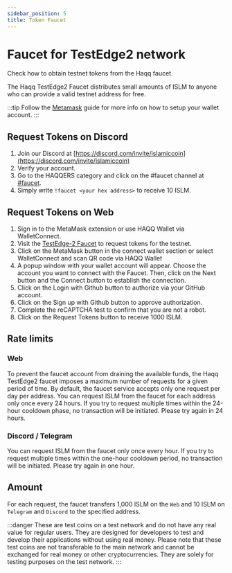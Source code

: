```yaml
---
sidebar_position: 5
title: Token Faucet
---
```


# Faucet for TestEdge2 network

Check how to obtain testnet tokens from the Haqq faucet.

The Haqq TestEdge2 Faucet distributes small amounts of ISLM to anyone who can provide a valid testnet address for free.

:::tip
Follow the [Metamask](../../user-guides/connect-your-wallet/Metamask) guide for more info on how to setup your wallet account.
:::

## Request Tokens on Discord

<!-- markdown-link-check-disable-next-line -->

1. Join our Discord at [https://discord.com/invite/islamiccoin](https://discord.com/invite/islamiccoin)
2. Verify your account.
3. Go to the HAQQERS category and click on the #faucet channel at [#faucet](https://discord.com/channels/989535240882114581/1075694966183043083).
4. Simply write `!faucet <your hex address>` to receive 10 ISLM.

## Request Tokens on Web

<!-- markdown-link-check-disable-next-line -->

1. Sign in to the MetaMask extension or use HAQQ Wallet via WalletConnect.
2. Visit the [TestEdge-2 Faucet](https://testedge2.haqq.network) to request tokens for the testnet.
3. Click on the MetaMask button in the connect wallet section or select WalletConnect and scan QR code via HAQQ Wallet
4. A popup window with your wallet account will appear. Choose the account you want to connect with the Faucet. Then, click on the Next button and the Connect button to establish the connection.
5. Click on the Login with Github button to authorize via your GitHub account.
6. Click on the Sign up with Github button to approve authorization.
7. Complete the reCAPTCHA test to confirm that you are not a robot.
8. Click on the Request Tokens button to receive 1000 ISLM.

## Rate limits

### Web

To prevent the faucet account from draining the available funds, the Haqq TestEdge2 faucet imposes a maximum number of requests for a given period of time. By default, the faucet service accepts only one request per day per address. You can request ISLM from the faucet for each address only once every 24 hours. If you try to request multiple times within the 24-hour cooldown phase, no transaction will be initiated. Please try again in 24 hours.

### Discord / Telegram

You can request ISLM from the faucet only once every hour. If you try to request multiple times within the one-hour cooldown period, no transaction will be initiated. Please try again in one hour.

## Amount

For each request, the faucet transfers 1,000 ISLM on the `Web` and 10 ISLM on `Telegram` and `Discord` to the specified address.

:::danger
These are test coins on a test network and do not have any real value for regular users. They are designed for developers to test and develop their applications without using real money. Please note that these test coins are not transferable to the main network and cannot be exchanged for real money or other cryptocurrencies. They are solely for testing purposes on the test network.
:::
